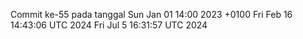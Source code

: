 Commit ke-55 pada tanggal Sun Jan 01 14:00 2023 +0100
Fri Feb 16 14:43:06 UTC 2024
Fri Jul  5 16:31:57 UTC 2024
